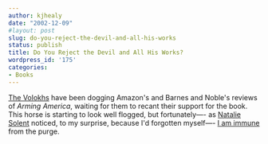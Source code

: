 ```yaml
---
author: kjhealy
date: "2002-12-09"
#layout: post
slug: do-you-reject-the-devil-and-all-his-works
status: publish
title: Do You Reject the Devil and All His Works?
wordpress_id: '175'
categories:
- Books
---
```


[The Volokhs](http://volokh.blogspot.com/2002_12_08_volokh_archive.html#90033070 "The Volokh Conspiracy") have been dogging Amazon's and Barnes and Noble's reviews of *Arming America*, waiting for them to recant their support for the book. This horse is starting to look well flogged, but fortunately—- as [Natalie Solent](http://nataliesolent.blogspot.com/2002_11_24_nataliesolent_archive.html#85249343) noticed, to my surprise, because I'd forgotten myself—- [I am immune](http://www.amazon.com/exec/obidos/tg/cm/member-reviews/-/A1GBQWQ94T6OYP/ref=cm_aya_rev_all/104-4178511-6223134) from the purge.
